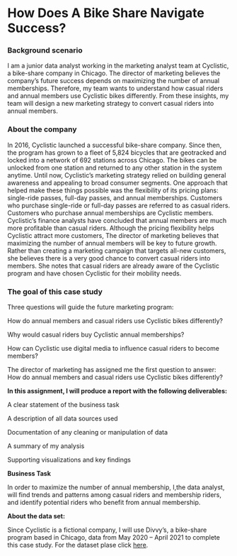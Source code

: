 
# How Does A Bike Share Navigate Success?

### Background scenario

I am a junior data analyst working in the marketing analyst team at Cyclistic, a bike-share company in Chicago. The director of marketing believes the company’s future success depends on maximizing the number of annual memberships. Therefore, my team wants to understand how casual riders and annual members use Cyclistic bikes differently. From these insights, my team will design a new marketing strategy to convert casual riders into annual members.

### About the company

In 2016, Cyclistic launched a successful bike-share company. Since then, the program has grown to a fleet of 5,824 bicycles that are geotracked and locked into a network of 692 stations across Chicago. The bikes can be unlocked from one station and returned to any other station in the system anytime. Until now, Cyclistic’s marketing strategy relied on building general awareness and appealing to broad consumer segments. One approach that helped make these things possible was the flexibility of its pricing plans: single-ride passes, full-day passes, and annual memberships. Customers who purchase single-ride or full-day passes are referred to as casual riders. Customers who purchase annual memberships are Cyclistic members. Cyclistic’s finance analysts have concluded that annual members are much more profitable than casual riders. Although the pricing flexibility helps Cyclistic attract more customers, The director of marketing believes that maximizing the number of annual members will be key to future growth. Rather than creating a marketing campaign that targets all-new customers, she believes there is a very good chance to convert casual riders into members. She notes that casual riders are already aware of the Cyclistic program and have chosen Cyclistic for their mobility needs.

### The goal of this case study

Three questions will guide the future marketing program:

How do annual members and casual riders use Cyclistic bikes differently?

Why would casual riders buy Cyclistic annual memberships?

How can Cyclistic use digital media to influence casual riders to become members?

The director of marketing has assigned me the first question to answer: How do annual members and casual riders use Cyclistic bikes differently?

<b>In this assignment, I will produce a report with the following deliverables:</b>

A clear statement of the business task

A description of all data sources used

Documentation of any cleaning or manipulation of data

A summary of my analysis

Supporting visualizations and key findings


<b>Business Task </b>

In order to maximize the number of annual membership, I,the data analyst, will find trends and patterns among casual riders and membership riders, and identify potential riders who benefit from annual membership.

<b>About the data set:</b>

Since Cyclistic is a fictional company, I will use Divvy’s, a bike-share program based in Chicago, data from May 2020 – April 2021 to complete this case study. For the dataset plase click <a href="http://divvy-tripdata.s3.amazonaws.com/index.html">here</a>.
